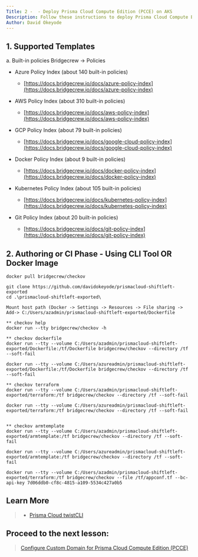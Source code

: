 ```yaml
---
Title: 2 -  - Deploy Prisma Cloud Compute Edition (PCCE) on AKS
Description: Follow these instructions to deploy Prisma Cloud Compute Edition (PCCE) on AKS
Author: David Okeyode
---
```



## 1. Supported Templates
a. Built-in policies
Bridgecrew -> Policies

* Azure Policy Index (about 140 built-in policies)
  * [https://docs.bridgecrew.io/docs/azure-policy-index](https://docs.bridgecrew.io/docs/azure-policy-index)

* AWS Policy Index (about 310 built-in policies)
  * [https://docs.bridgecrew.io/docs/aws-policy-index](https://docs.bridgecrew.io/docs/aws-policy-index)

* GCP Policy Index (about 79 built-in policies)
  * [https://docs.bridgecrew.io/docs/google-cloud-policy-index](https://docs.bridgecrew.io/docs/google-cloud-policy-index)

* Docker Policy Index (about 9 built-in policies)
  * [https://docs.bridgecrew.io/docs/docker-policy-index](https://docs.bridgecrew.io/docs/docker-policy-index)

* Kubernetes Policy Index (about 105 built-in policies)
  * [https://docs.bridgecrew.io/docs/kubernetes-policy-index](https://docs.bridgecrew.io/docs/kubernetes-policy-index)

* Git Policy Index (about 20 built-in policies)
  * [https://docs.bridgecrew.io/docs/git-policy-index](https://docs.bridgecrew.io/docs/git-policy-index)



## 2. Authoring or CI Phase - Using CLI Tool OR Docker Image

```
docker pull bridgecrew/checkov

git clone https://github.com/davidokeyode/prismacloud-shiftleft-exported
cd .\prismacloud-shiftleft-exported\

Mount host path (Docker -> Settings -> Resources -> File sharing -> Add-> C:/Users/azadmin/prismacloud-shiftleft-exported/Dockerfile

** checkov help
docker run --tty bridgecrew/checkov -h

** checkov dockerfile
docker run --tty --volume C:/Users/azadmin/prismacloud-shiftleft-exported/Dockerfile:/tf/Dockerfile bridgecrew/checkov --directory /tf --soft-fail

docker run --tty --volume C:/Users/azureadmin/prismacloud-shiftleft-exported/Dockerfile:/tf/Dockerfile bridgecrew/checkov --directory /tf --soft-fail

** checkov terraform
docker run --tty --volume C:/Users/azadmin/prismacloud-shiftleft-exported/terraform:/tf bridgecrew/checkov --directory /tf --soft-fail

docker run --tty --volume C:/Users/azureadmin/prismacloud-shiftleft-exported/terraform:/tf bridgecrew/checkov --directory /tf --soft-fail


** checkov armtemplate
docker run --tty --volume C:/Users/azadmin/prismacloud-shiftleft-exported/armtemplate:/tf bridgecrew/checkov --directory /tf --soft-fail

docker run --tty --volume C:/Users/azureadmin/prismacloud-shiftleft-exported/armtemplate:/tf bridgecrew/checkov --directory /tf --soft-fail

docker run --tty --volume C:/Users/azadmin/prismacloud-shiftleft-exported/terraform:/tf bridgecrew/checkov --file /tf/appconf.tf --bc-api-key 7d06ddb0-cf8c-4815-a109-5534c427a0b5
```

## Learn More

> * [Prisma Cloud twistCLI](https://docs.paloaltonetworks.com/prisma/prisma-cloud/prisma-cloud-admin-compute/tools/twistcli.html)


## Proceed to the next lesson:
> [Configure Custom Domain for Prisma Cloud Compute Edition (PCCE)](3-pcce-custom-domain.md) 

